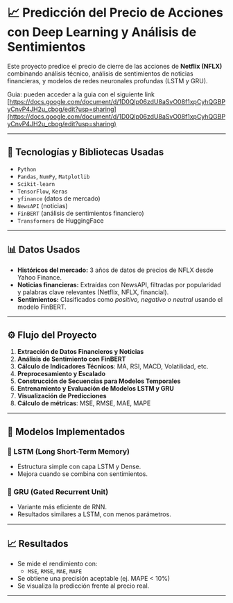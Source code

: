 # 📈 Predicción del Precio de Acciones con Deep Learning y Análisis de Sentimientos

Este proyecto predice el precio de cierre de las acciones de **Netflix (NFLX)** combinando análisis técnico, análisis de sentimientos de noticias financieras, y modelos de redes neuronales profundas (LSTM y GRU).

Guia: pueden acceder a la guia con el siguiente link [https://docs.google.com/document/d/1D0Qlp06zdU8aSvO08f1xpCyhQGBPyCnvP4JH2u_cbog/edit?usp=sharing](https://docs.google.com/document/d/1D0Qlp06zdU8aSvO08f1xpCyhQGBPyCnvP4JH2u_cbog/edit?usp=sharing)

---

## 🧠 Tecnologías y Bibliotecas Usadas

- `Python`
- `Pandas`, `NumPy`, `Matplotlib`
- `Scikit-learn`
- `TensorFlow`, `Keras`
- `yfinance` (datos de mercado)
- `NewsAPI` (noticias)
- `FinBERT` (análisis de sentimientos financiero)
- `Transformers` de HuggingFace

---

## 📊 Datos Usados

- **Históricos del mercado:** 3 años de datos de precios de NFLX desde Yahoo Finance.
- **Noticias financieras:** Extraídas con NewsAPI, filtradas por popularidad y palabras clave relevantes (Netflix, NFLX, financial).
- **Sentimientos:** Clasificados como *positivo, negativo o neutral* usando el modelo FinBERT.

---

## ⚙️ Flujo del Proyecto

1. **Extracción de Datos Financieros y Noticias**
2. **Análisis de Sentimiento con FinBERT**
3. **Cálculo de Indicadores Técnicos**: MA, RSI, MACD, Volatilidad, etc.
4. **Preprocesamiento y Escalado**
5. **Construcción de Secuencias para Modelos Temporales**
6. **Entrenamiento y Evaluación de Modelos LSTM y GRU**
7. **Visualización de Predicciones**
8. **Cálculo de métricas**: MSE, RMSE, MAE, MAPE

---

## 🧪 Modelos Implementados

### 🔹 LSTM (Long Short-Term Memory)

- Estructura simple con capa LSTM y Dense.
- Mejora cuando se combina con sentimientos.

### 🔹 GRU (Gated Recurrent Unit)

- Variante más eficiente de RNN.
- Resultados similares a LSTM, con menos parámetros.

---

## 📈 Resultados

- Se mide el rendimiento con:
  - `MSE`, `RMSE`, `MAE`, `MAPE`
- Se obtiene una precisión aceptable (ej. MAPE < 10%)
- Se visualiza la predicción frente al precio real.

---
